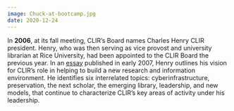 ```yaml
---
image: Chuck-at-bootcamp.jpg
date: 2020-12-24
---
```

In **2006**, at its fall meeting, CLIR’s Board names Charles Henry CLIR president. Henry, who was then serving as vice provost and university librarian at Rice University, had been appointed to the CLIR Board the previous year. In an [essay](https://web.archive.org/web/20210130214829/https://www.clir.org/2007/03/clir-issues-number-56/) published in early 2007, Henry outlines his vision for CLIR’s role in helping to build a new research and information environment. He identifies six interrelated topics: cyberinfrastructure, preservation, the next scholar, the emerging library, leadership, and new models, that continue to characterize CLIR’s key areas of activity under his leadership.